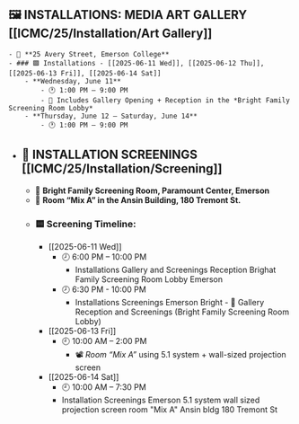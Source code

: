 ## 🖼️ INSTALLATIONS: MEDIA ART GALLERY [[ICMC/25/Installation/Art Gallery]]
	- 📍 **25 Avery Street, Emerson College**
	- ### 🟪 Installations - [[2025-06-11 Wed]], [[2025-06-12 Thu]], [[2025-06-13 Fri]], [[2025-06-14 Sat]]
		- **Wednesday, June 11**
			- 🕐 1:00 PM – 9:00 PM
			- 🎉 Includes Gallery Opening + Reception in the *Bright Family Screening Room Lobby*
		- **Thursday, June 12 – Saturday, June 14**
			- 🕐 1:00 PM – 9:00 PM
- ## 🎥 INSTALLATION SCREENINGS [[ICMC/25/Installation/Screening]]
	- 📍 **Bright Family Screening Room, Paramount Center, Emerson**
	- 📍 **Room “Mix A” in the Ansin Building, 180 Tremont St.**
	- ### 🟨 Screening Timeline:
		- [[2025-06-11 Wed]]
			- 🕗 6:00 PM – 10:00 PM
				- Installations Gallery and Screenings Reception Brighat Family Screening Room Lobby Emerson
			- 🕗 6:30 PM - 10:00 PM
				- Installations Screenings Emerson Bright - 💬 Gallery Reception and Screenings (Bright Family Screening Room Lobby)
		- [[2025-06-13 Fri]]
			- 🕘 10:00 AM – 2:00 PM
				- 📽️ *Room “Mix A”* using 5.1 system + wall-sized projection screen
		- [[2025-06-14 Sat]]
			- 🕘 10:00 AM – 7:30 PM
			- Installation Screenings Emerson 5.1 system wall sized projection screen room "Mix A" Ansin bldg 180 Tremont St